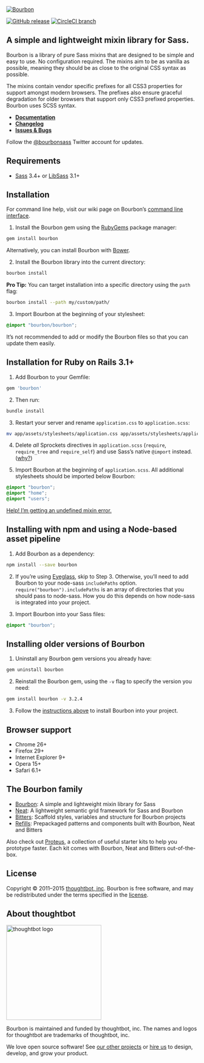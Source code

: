 [![Bourbon](http://images.thoughtbot.com/bourbon/bourbon-logo.svg)](http://bourbon.io)

[![GitHub release](https://img.shields.io/github/release/thoughtbot/bourbon.svg)](https://github.com/thoughtbot/bourbon/releases)
[![CircleCI branch](https://img.shields.io/circleci/project/thoughtbot/bourbon/master.svg)](https://circleci.com/gh/thoughtbot/bourbon/tree/master)

## A simple and lightweight mixin library for Sass.

Bourbon is a library of pure Sass mixins that are designed to be simple and easy to use. No configuration required. The mixins aim to be as vanilla as possible, meaning they should be as close to the original CSS syntax as possible.

The mixins contain vendor specific prefixes for all CSS3 properties for support amongst modern browsers. The prefixes also ensure graceful degradation for older browsers that support only CSS3 prefixed properties. Bourbon uses SCSS syntax.

- **[Documentation](http://bourbon.io/docs)**
- **[Changelog](https://github.com/thoughtbot/bourbon/releases)**
- **[Issues & Bugs](https://github.com/thoughtbot/bourbon/issues)**

Follow the [@bourbonsass](https://twitter.com/bourbonsass) Twitter account
for updates.

## Requirements

- [Sass](https://github.com/sass/sass) 3.4+ or [LibSass](https://github.com/sass/libsass) 3.1+

## Installation

For command line help, visit our wiki page on Bourbon’s [command line interface](https://github.com/thoughtbot/bourbon/wiki/Command-Line-Interface).

1. Install the Bourbon gem using the [RubyGems](https://rubygems.org) package manager:

  ```bash
  gem install bourbon
  ```

  Alternatively, you can install Bourbon with [Bower](http://bower.io).

2. Install the Bourbon library into the current directory:

  ```bash
  bourbon install
  ```

  **Pro Tip:** You can target installation into a specific directory using the `path` flag:

  ```bash
  bourbon install --path my/custom/path/
  ```

3. Import Bourbon at the beginning of your stylesheet:

  ```scss
  @import "bourbon/bourbon";
  ```

  It’s not recommended to add or modify the Bourbon files so that you can update them easily.

## Installation for Ruby on Rails 3.1+

1. Add Bourbon to your Gemfile:

  ```ruby
  gem 'bourbon'
  ```

2. Then run:

  ```bash
  bundle install
  ```

3. Restart your server and rename `application.css` to `application.scss`:

  ```bash
  mv app/assets/stylesheets/application.css app/assets/stylesheets/application.scss
  ```

4. Delete _all_ Sprockets directives in `application.scss` (`require`, `require_tree` and `require_self`) and use Sass’s native `@import` instead. ([why?](http://pivotallabs.com/structure-your-sass-files-with-import))

5. Import Bourbon at the beginning of `application.scss`. All additional stylesheets should be imported below Bourbon:

  ```scss
  @import "bourbon";
  @import "home";
  @import "users";
  ```

  [Help! I’m getting an undefined mixin error.](https://github.com/thoughtbot/bourbon/wiki/Rails-Help-%5C-Undefined-mixin)

## Installing with npm and using a Node-based asset pipeline

1. Add Bourbon as a dependency:

  ```bash
  npm install --save bourbon
  ```

2. If you’re using [Eyeglass](http://eyeglass.rocks), skip to Step 3. Otherwise, you’ll need to add Bourbon to your node-sass `includePaths` option. `require("bourbon").includePaths` is an array of directories that you should pass to node-sass. How you do this depends on how node-sass is integrated into your project.

3. Import Bourbon into your Sass files:

  ```scss
  @import "bourbon";
  ```

## Installing older versions of Bourbon

1. Uninstall any Bourbon gem versions you already have:

  ```bash
  gem uninstall bourbon
  ```

2. Reinstall the Bourbon gem, using the `-v` flag to specify the version you need:

  ```bash
  gem install bourbon -v 3.2.4
  ```

3. Follow the [instructions above](#installation) to install Bourbon into your project.

## Browser support

- Chrome 26+
- Firefox 29+
- Internet Explorer 9+
- Opera 15+
- Safari 6.1+

## The Bourbon family

- [Bourbon](https://github.com/thoughtbot/bourbon): A simple and lightweight mixin library for Sass
- [Neat](https://github.com/thoughtbot/neat): A lightweight semantic grid framework for Sass and Bourbon
- [Bitters](https://github.com/thoughtbot/bitters): Scaffold styles, variables and structure for Bourbon projects
- [Refills](https://github.com/thoughtbot/refills): Prepackaged patterns and components built with Bourbon, Neat and Bitters

Also check out [Proteus](https://github.com/thoughtbot/proteus), a collection of useful starter kits to help you prototype faster. Each kit comes with Bourbon, Neat and Bitters out-of-the-box.

## License

Copyright © 2011–2015 [thoughtbot, inc](http://thoughtbot.com).
Bourbon is free software,
and may be redistributed under the terms specified in the [license](LICENSE.md).

## About thoughtbot

[<img src="http://thoughtbot.github.io/images/signature.svg" width="250" alt="thoughtbot logo">][hire]

Bourbon is maintained and funded by thoughtbot, inc.
The names and logos for thoughtbot are trademarks of thoughtbot, inc.

We love open source software!
See [our other projects][community] or
[hire us][hire] to design, develop, and grow your product.

[community]: https://thoughtbot.com/community?utm_source=github
[hire]: https://thoughtbot.com/hire-us?utm_source=github
